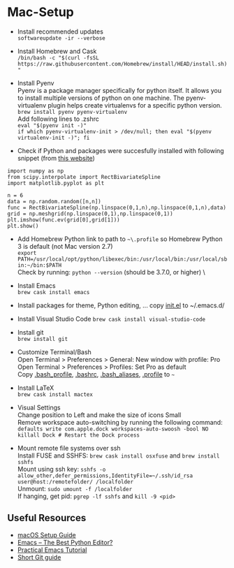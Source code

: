 # Mac-Setup

- Install recommended updates \
`softwareupdate -ir --verbose`

- Install Homebrew and Cask \
`/bin/bash -c "$(curl -fsSL https://raw.githubusercontent.com/Homebrew/install/HEAD/install.sh)"`

- Install Pyenv\
Pyenv is a package manager specifically for python itself. It allows you to install multiple versions of python on one machine. The pyenv-virtualenv plugin helps create virtualenvs for a specific python version. \
`brew install pyenv pyenv-virtualenv` \
Add following lines to .zshrc \
`eval "$(pyenv init -)"` \
`if which pyenv-virtualenv-init > /dev/null; then eval "$(pyenv virtualenv-init -)"; fi`

- Check if Python and packages were succesfully installed with following snippet (from [this website](https://symbols.hotell.kau.se/2017/11/11/get_started_with_python/))
```
import numpy as np
from scipy.interpolate import RectBivariateSpline
import matplotlib.pyplot as plt

n = 6
data = np.random.random([n,n])
func = RectBivariateSpline(np.linspace(0,1,n),np.linspace(0,1,n),data)
grid = np.meshgrid(np.linspace(0,1),np.linspace(0,1))
plt.imshow(func.ev(grid[0],grid[1]))
plt.show()
```
- Add Homebrew Python link to path to `~\.profile` so Homebrew Python 3 is default (not Mac version 2.7) \
`export PATH=/usr/local/opt/python/libexec/bin:/usr/local/bin:/usr/local/sbin:~/bin:$PATH` \
Check by running: `python --version` (should be 3.7.0, or higher) \

- Install Emacs\
`brew cask install emacs`
- Install packages for theme, Python editing, ...
copy [init.el](/init.el) to ~/.emacs.d/

- Install Visual Studio Code
`brew cask install visual-studio-code`

- Install git \
`brew install git`

- Customize Terminal/Bash \
Open Terminal > Preferences > General: New window with profile: Pro\
Open Terminal > Preferences > Profiles: Set Pro as default\
Copy [.bash_profile](/.bash_profile), [.bashrc](/.bashrc), [.bash_aliases](/.bash_aliases), [.profile](/.profile) to `~`

- Install LaTeX \
`brew cask install mactex`

- Visual Settings \
Change position to Left and make the size of icons Small \
Remove workspace auto-switching by running the following command: \
`defaults write com.apple.dock workspaces-auto-swoosh -bool NO` \
`killall Dock # Restart the Dock process`

- Mount remote file systems over ssh\
Install FUSE and SSHFS: `brew cask install osxfuse` and `brew install sshfs` \
Mount using ssh key: `sshfs -o allow_other,defer_permissions,IdentityFile=~/.ssh/id_rsa user@host:/remotefolder/ /localfolder`\
Unmount: `sudo umount -f /localfolder` \
If hanging, get pid: `pgrep -lf sshfs` and `kill -9 <pid>`


## Useful Resources
- [macOS Setup Guide](http://sourabhbajaj.com/mac-setup/SystemPreferences/)
- [Emacs – The Best Python Editor?](https://realpython.com/emacs-the-best-python-editor/)
- [Practical Emacs Tutorial](http://ergoemacs.org/emacs/emacs.html)
- [Short Git guide](http://rogerdudler.github.io/git-guide/)

